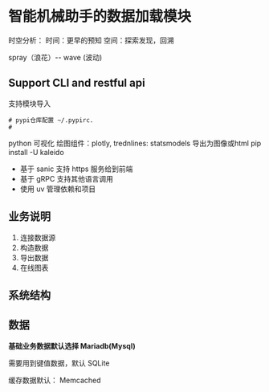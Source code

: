 # 智能机械助手的数据加载模块

时空分析：
时间：更早的预知
空间：探索发现，回溯

spray（浪花）-- wave (波动)
## Support CLI and restful api

支持模块导入

```text
# pypi仓库配置 ~/.pypirc.      
# 
```

python 可视化
绘图组件：plotly, trednlines: statsmodels
导出为图像或html
pip install -U kaleido

* 基于 sanic 支持 https 服务给到前端
* 基于 gRPC 支持其他语言调用
* 使用 uv 管理依赖和项目


## 业务说明

1. 连接数据源
2. 构造数据
3. 导出数据
4. 在线图表

## 系统结构

## 数据

**基础业务数据默认选择 Mariadb(Mysql)**

需要用到键值数据，默认 SQLite

缓存数据默认： Memcached


